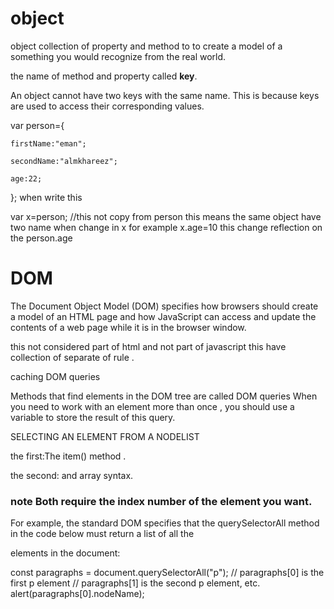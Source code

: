 # object 
object  collection of property and method to  to create a model
of a something you would recognize from the real world. 

the name of method and property called **key**.

An object cannot have two keys with the same name. This is because keys are used to access their corresponding values. 

var person={

    firstName:"eman";

    secondName:"almkhareez";

    age:22;
};
when write this

var x=person; //this not copy from person this means the same object have two name when change in x for example x.age=10 this change reflection on the person.age

# DOM
The Document Object Model (DOM) specifies how browsers should create a model of an HTML page and how JavaScript can access and update the contents of a web page while it is in the browser window.

this not considered part of html and not part of javascript this have collection of separate of rule .

caching  DOM queries 

Methods that find elements in the DOM tree are called DOM queries When you need to work with an element more than once , you should use a variable to store the result of this query.

SELECTING AN ELEMENT
FROM A NODELIST

the first:The item() method .

the second: and array syntax.

### note Both require the index number of the element you want.

For example, the standard DOM specifies that the querySelectorAll method in the code below must return a list of all the <p> elements in the document:


const paragraphs = document.querySelectorAll("p");
// paragraphs[0] is the first p element
// paragraphs[1] is the second p element, etc.
alert(paragraphs[0].nodeName);
